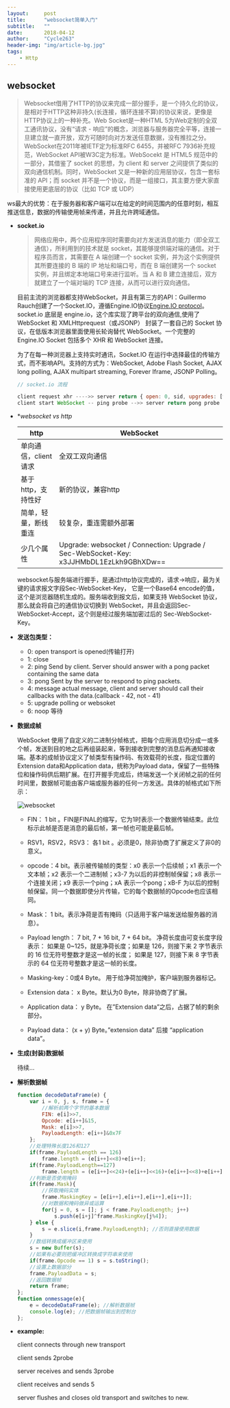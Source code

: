 ```yaml
---
layout:     post
title:      "websocket简单入门"
subtitle:   ""
date:       2018-04-12
author:     "Cycle263"
header-img: "img/article-bg.jpg"
tags:
    - Http
---
```


## websocket

  > Websocket借用了HTTP的协议来完成一部分握手，是一个持久化的协议，是相对于HTTP这种非持久(长连接，循环连接不算)的协议来说，更像是HTTP协议上的一种补充。Web Socket是一种HTML 5为Web定制的全双工通讯协议，没有“请求 - 响应”的概念，浏览器与服务器完全平等，连接一旦建立就一直开放，双方可随时向对方发送任意数据，没有推拉之分。  
  WebSocket在2011年被IETF定为标准RFC 6455，并被RFC 7936补充规范，WebSocket API被W3C定为标准。WebSocekt 是 HTML5 规范中的一部分，其借鉴了 socket 的思想，为 client 和 server 之间提供了类似的双向通信机制。同时，WebSocket 又是一种新的应用层协议，包含一套标准的 API；而 socket 并不是一个协议，而是一组接口，其主要方便大家直接使用更底层的协议（比如 TCP 或 UDP）
 
  ws最大的优势：在于服务器和客户端可以在给定的时间范围内的任意时刻，相互推送信息，数据的传输使用帧来传递，并且允许跨域通信。 

* **socket.io**

  > 网络应用中，两个应用程序同时需要向对方发送消息的能力（即全双工通信），所利用到的技术就是 socket，其能够提供端对端的通信。对于程序员而言，其需要在 A 端创建一个 socket 实例，并为这个实例提供其所要连接的 B 端的 IP 地址和端口号，而在 B 端创建另一个 socket 实例，并且绑定本地端口号来进行监听。当 A 和 B 建立连接后，双方就建立了一个端对端的 TCP 连接，从而可以进行双向通信。

  目前主流的浏览器都支持WebSocket，并且有第三方的API：Guillermo Rauch创建了一个Socket.IO，遵循Engine.IO协议[Engine.IO protocol](https://github.com/socketio/engine.io-protocol)。socket.io 底层是 engine.io，这个库实现了跨平台的双向通信,使用了 WebSocket 和 XMLHttprequest（或JSONP） 封装了一套自己的 Socket 协议，在低版本浏览器里面使用长轮询替代 WebSocket。一个完整的 Engine.IO Socket 包括多个 XHR 和 WebSocket 连接。

  为了在每一种浏览器上支持实时通讯，Socket.IO 在运行中选择最佳的传输方式，而不影响API。支持的方式为：WebSocket, Adobe Flash Socket, AJAX long polling, AJAX multipart streaming, Forever Iframe, JSONP Polling。

  ```js
  // socket.io 流程

  client request xhr ---->> server return { open: 0, sid, upgrades: [websocket/longpoll] }
  client start WebSocket -- ping probe -->> server return pong probe -->> stop longpoll
  ```

* **websocket vs http*

    |      http          |    WebSocket        |
    | ------------------ | -----------------   |
    | 单向通信，client请求  |   全双工双向通信      |
    | 基于http，支持性好    | 新的协议，兼容http    |
    | 简单，轻量，断线重连   | 较复杂，重连需额外部署 |
    | 少几个属性           | Upgrade: websocket / Connection: Upgrade / Sec-WebSocket-Key: x3JJHMbDL1EzLkh9GBhXDw== |

    websocket与服务端进行握手，是通过http协议完成的，请求->响应，最为关键的请求报文字段Sec-WebSocket-Key， 它是一个Base64 encode的值，这个是浏览器随机生成的。服务端收到报文后，如果支持 WebSocket 协议，那么就会将自己的通信协议切换到 WebSocket，并且会返回Sec-WebSocket-Accept，这个则是经过服务端加密过后的 Sec-WebSocket-Key。

* **发送包类型：**

    - 0: open  transport is opened(传输打开)
    - 1: close
    - 2: ping  Send by client. Server should answer with a pong packet containing the same data
    - 3: pong  Sent by the server to respond to ping packets.
    - 4: message  actual message, client and server should call their callbacks with the data.(callback - 42, not - 41)
    - 5: upgrade  polling or websoket
    - 6: noop  等待

* **数据成帧**

    WebSocket 使用了自定义的二进制分帧格式，把每个应用消息切分成一或多个帧，发送到目的地之后再组装起来，等到接收到完整的消息后再通知接收端。基本的成帧协议定义了帧类型有操作码、有效载荷的长度，指定位置的Extension data和Application data，统称为Payload data，保留了一些特殊位和操作码供后期扩展。在打开握手完成后，终端发送一个关闭帧之前的任何时间里，数据帧可能由客户端或服务器的任何一方发送。具体的帧格式如下所示：

    ![websocket](/articles/img/in-post/websocket.png)

    - FIN： 1 bit 。FIN是FINAL的缩写，它为1时表示一个数据传输结束。此位标示此帧是否是消息的最后帧，第一帧也可能是最后帧。
    
    - RSV1，RSV2，RSV3： 各1 bit 。必须是0，除非协商了扩展定义了非0的意义。
    
    - opcode：4 bit。表示被传输帧的类型：x0 表示一个后续帧；x1 表示一个文本帧；x2 表示一个二进制帧；x3-7 为以后的非控制帧保留；x8 表示一个连接关闭；x9 表示一个ping；xA 表示一个pong；xB-F 为以后的控制帧保留。同一个数据即使分片传输，它的每个数据帧的Opcode也应该相同。
    
    - Mask： 1 bit。表示净荷是否有掩码（只适用于客户端发送给服务器的消息）。
    
    - Payload length： 7 bit, 7 + 16 bit, 7 + 64 bit。 净荷长度由可变长度字段表示： 如果是 0~125，就是净荷长度；如果是 126，则接下来 2 字节表示的 16 位无符号整数才是这一帧的长度； 如果是 127，则接下来 8 字节表示的 64 位无符号整数才是这一帧的长度。
    
    - Masking-key：0或4 Byte。 用于给净荷加掩护，客户端到服务器标记。
    
    - Extension data： x Byte。默认为0 Byte，除非协商了扩展。
    
    - Application data： y Byte。 在”Extension data”之后，占据了帧的剩余部分。
    
    - Payload data： (x + y) Byte。”extension data” 后接 “application data”。

* **生成(封装)数据帧**

    待续...

* **解析数据帧**

    ```js
    function decodeDataFrame(e) {
        var i = 0, j, s, frame = {
            //解析前两个字节的基本数据
            FIN: e[i]>>7,
            Opcode: e[i++]&15,
            Mask: e[i]>>7,
            PayloadLength: e[i++]&0x7F
        };
        //处理特殊长度126和127
        if(frame.PayloadLength == 126)
            frame.length = (e[i++]<<8)+e[i++];
        if(frame.PayloadLength==127)
            frame.length = (e[i++]<<24)+(e[i++]<<16)+(e[i++]<<8)+e[i++];
        //判断是否使用掩码
        if(frame.Mask){
            //获取掩码实体
            frame.MaskingKey = [e[i++],e[i++],e[i++],e[i++]];
            //对数据和掩码做异或运算
            for(j = 0, s = []; j < frame.PayloadLength; j++)
                s.push(e[i+j]^frame.MaskingKey[j%4]);
        } else {
            s = e.slice(i,frame.PayloadLength); //否则直接使用数据
        }
        //数组转换成缓冲区来使用
        s = new Buffer(s);
        //如果有必要则把缓冲区转换成字符串来使用
        if(frame.Opcode == 1) s = s.toString();
        //设置上数据部分
        frame.PayloadData = s;
        //返回数据帧
        return frame;
    };
    function onmessage(e){
        e = decodeDataFrame(e); //解析数据帧
        console.log(e); //把数据帧输出到控制台
    };  
    ```

* **example:**

    client connects through new transport

    client sends 2probe

    server receives and sends 3probe

    client receives and sends 5
    
    server flushes and closes old transport and switches to new.